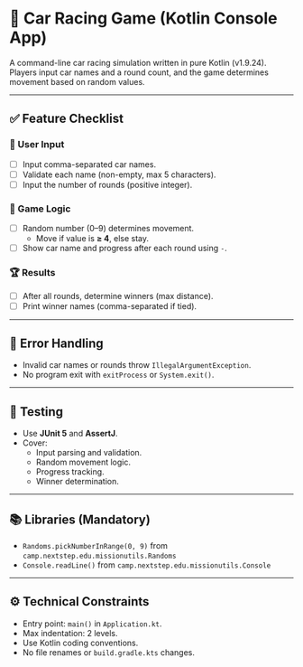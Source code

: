 # 🚗 Car Racing Game (Kotlin Console App)

A command-line car racing simulation written in pure Kotlin (v1.9.24). Players input car names and a round count, and the game determines movement based on random values.

---

## ✅ Feature Checklist

### 🎯 User Input
- [ ] Input comma-separated car names.
- [ ] Validate each name (non-empty, max 5 characters).
- [ ] Input the number of rounds (positive integer).

### 🏁 Game Logic
- [ ] Random number (0–9) determines movement.
    - Move if value is **≥ 4**, else stay.
- [ ] Show car name and progress after each round using `-`.

### 🏆 Results
- [ ] After all rounds, determine winners (max distance).
- [ ] Print winner names (comma-separated if tied).

---

## 🚫 Error Handling
- Invalid car names or rounds throw `IllegalArgumentException`.
- No program exit with `exitProcess` or `System.exit()`.

---

## 🧪 Testing
- Use **JUnit 5** and **AssertJ**.
- Cover:
    - Input parsing and validation.
    - Random movement logic.
    - Progress tracking.
    - Winner determination.

---

## 📚 Libraries (Mandatory)
- `Randoms.pickNumberInRange(0, 9)` from `camp.nextstep.edu.missionutils.Randoms`
- `Console.readLine()` from `camp.nextstep.edu.missionutils.Console`

---

## ⚙ Technical Constraints
- Entry point: `main()` in `Application.kt`.
- Max indentation: 2 levels.
- Use Kotlin coding conventions.
- No file renames or `build.gradle.kts` changes.
